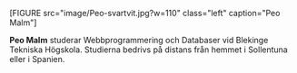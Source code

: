 <div class="byline">

[FIGURE src="image/Peo-svartvit.jpg?w=110" class="left" caption="Peo Malm"]

<p><strong>Peo Malm</strong> studerar Webbprogrammering och Databaser vid Blekinge Tekniska Högskola. Studierna bedrivs på distans från hemmet i Sollentuna eller i Spanien.</p>

</div>
